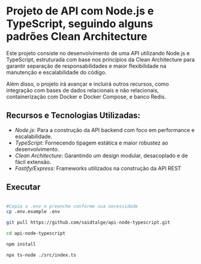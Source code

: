 
# Projeto de API com Node.js e TypeScript, seguindo alguns padrões Clean Architecture

Este projeto consiste no desenvolvimento de uma API utilizando Node.js e TypeScript, estruturada com base nos princípios da Clean Architecture para garantir separação de responsabilidades e maior flexibilidade na manutenção e escalabilidade do código.

Além disso, o projeto irá avançar e incluirá outros recursos, como integração com bases de dados relacionais e não relacionais, containerização com Docker e Docker Compose, e banco Redis.

## Recursos e Tecnologias Utilizadas:

- *Node.js*: Para a construção da API backend com foco em performance e escalabilidade.
- *TypeScript*: Fornecendo tipagem estática e maior robustez ao desenvolvimento.
- *Clean Architecture*: Garantindo um design modular, desacoplado e de fácil extensão.
- *Fastify/Express*: Frameworks utilizados na construção da API REST
<!-- - *Docker*: Para a criação de ambientes consistentes e escaláveis para a aplicação. -->
<!-- - *PostgreSQL e MongoDB*: Bancos de dados relacional e NoSQL, respectivamente, utilizados para atender diferentes necessidades de armazenamento e consulta de dados. -->

## Executar

```bash

#Copia o .env e preenche conforme sua necessidade
cp .env.example .env

git pull https://github.com/saidtalge/api-node-typescript.git

cd api-node-typescript

npm install

npx ts-node ./src/index.ts

```